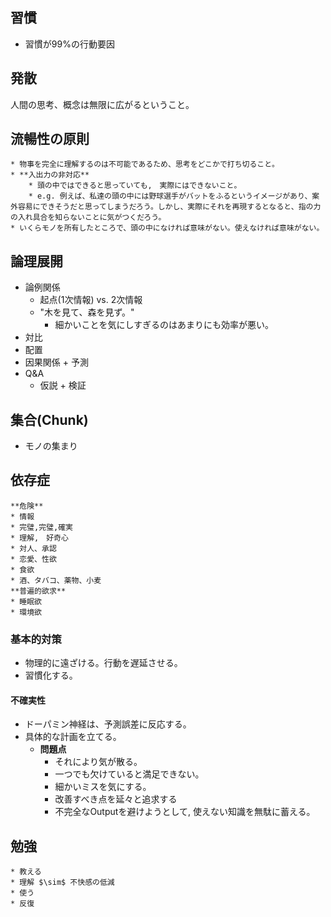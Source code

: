 ## 習慣　

* 習慣が99%の行動要因



## 発散
人間の思考、概念は無限に広がるということ。

## 流暢性の原則
    * 物事を完全に理解するのは不可能であるため、思考をどこかで打ち切ること。
    * **入出力の非対応**
        * 頭の中ではできると思っていても,　実際にはできないこと。
        * e.g. 例えば、私達の頭の中には野球選手がバットをふるというイメージがあり、案外容易にできそうだと思ってしまうだろう。しかし、実際にそれを再現するとなると、指の力の入れ具合を知らないことに気がつくだろう。
    * いくらモノを所有したところで、頭の中になければ意味がない。使えなければ意味がない。



## 論理展開

* 論例関係
    * 起点(1次情報) vs. 2次情報 
    * "木を見て、森を見ず。"
        * 細かいことを気にしすぎるのはあまりにも効率が悪い。
* 対比
* 配置
* 因果関係 + 予測
* Q&A
    * 仮説 + 検証 

## 集合(Chunk)
* モノの集まり


## 依存症
    **危険**
    * 情報
    * 完璧,完璧,確実
    * 理解,　好奇心
    * 対人、承認
    * 恋愛、性欲
    * 食欲
    * 酒、タバコ、薬物、小麦
    **普遍的欲求**
    * 睡眠欲
    * 環境欲

### 基本的対策
* 物理的に遠ざける。行動を遅延させる。
* 習慣化する。

#### 不確実性
* ドーパミン神経は、予測誤差に反応する。
* 具体的な計画を立てる。
    * **問題点**
        * それにより気が散る。　
        * 一つでも欠けていると満足できない。
        * 細かいミスを気にする。
        * 改善すべき点を延々と追求する
        * 不完全なOutputを避けようとして, 使えない知識を無駄に蓄える。


## 勉強
    * 教える
    * 理解 $\sim$ 不快感の低減
    * 使う
    * 反復
    
